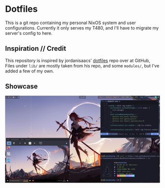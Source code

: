 # Dotfiles

This is a git repo containing my personal NixOS system and user configurations.
Currently it only serves my T480, and I'll have to migrate my server's config to here.

## Inspiration // Credit
This repository is inspired by jordanisaacs' [dotfiles](https://github.com/jordanisaacs) repo over at GitHub, Files under `lib/` are mostly taken from his repo, and some `modules/`, but I've added a few of my own.

## Showcase
![screenshot](./screenshot.png)
